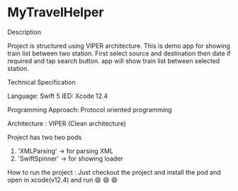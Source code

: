 # MyTravelHelper

Description

Project is structured using VIPER architecture. This is demo app for showing train list between two station. 
First select source and destination then date if required and tap search button. app will show train list between selected station.

Technical Specification

Language: Swift 5 IED: Xcode 12.4

Programming Approach: Protocol oriented programming

Architecture : VIPER (Clean architecture)

Project has two two pods
1. 'XMLParsing' -> for parsing XML
2. 'SwiftSpinner' -> for showing loader

How to run the project : Just checkout the project and install the pod and open in xcode(v12.4) and run 😄 😄 😄
